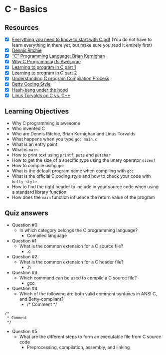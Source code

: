 # C - Basics
## Resources
- [x] [Everything you need to know to start with C.pdf](https://s3.eu-west-3.amazonaws.com/hbtn.intranet/uploads/misc/2021/1/d801279f75de6a982a55d752dfd3632909f720f0.pdf?X-Amz-Algorithm=AWS4-HMAC-SHA256&X-Amz-Credential=AKIA4MYA5JM5DUTZGMZG%2F20230314%2Feu-west-3%2Fs3%2Faws4_request&X-Amz-Date=20230314T191353Z&X-Amz-Expires=86400&X-Amz-SignedHeaders=host&X-Amz-Signature=dd8451df3d69046097e02b0d7d19684b18e2db50d285db77689c66f8939721f2) (You do not have to learn everything in there yet, but make sure you read it entirely first)
- [x] [Dennis Ritchie](https://en.wikipedia.org/wiki/Dennis_Ritchie)
- [x] [“C” Programming Language: Brian Kernighan](https://www.youtube.com/watch?v=de2Hsvxaf8M&ab_channel=Computerphile)
- [x] [Why C Programming Is Awesome](https://www.youtube.com/watch?v=smGalmxPVYc&ab_channel=ChrisHawkes)
- [x] [Learning to program in C part 1](https://www.youtube.com/watch?v=rk2fK2IIiiQ&ab_channel=JonathanEngelsma)
- [x] [Learning to program in C part 2](https://www.youtube.com/watch?v=FwpP_MsZWnU&ab_channel=JonathanEngelsma)
- [x] [Understanding C program Compilation Process](https://www.youtube.com/watch?v=VDslRumKvRA&ab_channel=HowTo)
- [x] [Betty Coding Style](https://github.com/hs-hq/Betty/wiki)
- [x] [Hash-bang under the hood](https://twitter.com/unix_byte/status/1024147947393495040?s=21)
- [x] [Linus Torvalds on C vs. C++](http://harmful.cat-v.org/software/c++/linus)
## Learning Objectives
* Why C programming is awesome
* Who invented C
* Who are Dennis Ritchie, Brian Kernighan and Linus Torvalds
* What happens when you type ``gcc main.c``
* What is an entry point
* What is ``main``
* How to print text using ``printf``, ``puts`` and ``putchar``
* How to get the size of a specific type using the unary operator ``sizeof``
* How to compile using ``gcc``
* What is the default program name when compiling with ``gcc``
* What is the official C coding style and how to check your code with ``betty-style``
* How to find the right header to include in your source code when using a standard library function
* How does the ``main`` function influence the return value of the program
## Quiz answers
* Question #0
	- In which category belongs the C programming language?
		- Compiled language
* Question #1
	- What is the common extension for a C source file?
		- .c
* Question #2
	- What is the common extension for a C header file?
		- .h
* Question #3
	- Which command can be used to compile a C source file?
		- gcc
* Question #4
	- Which of the following are both valid comment syntaxes in ANSI C, and Betty-compliant?
		- /* Comment */ 
```
/*
 * Comment
 */

```
* Question #5
	- What are the different steps to form an executable file from C source code
		- Preprocessing, compilation, assembly, and linking
